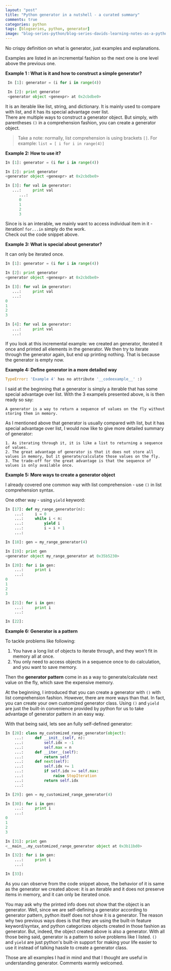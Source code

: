 ```yaml
---
layout: "post"
title: "Python generator in a nutshell - a curated summary"
comments: true
categories: python
tags: [blogseries, python, generator]
image: "blog-series-python/blog-series-davids-learning-notes-as-a-python-dummy.png"
---
```


No crispy definition on what is generator, just examples and explanations.  
   
Examples are listed in an incremental fashion so the next one is one level above the previous one.  
  

**Example 1 : What is it and how to construct a simple generator?**  
  
```python
 In [1]: generator = (i for i in range(4))

 In [2]: print generator
 <generator object <genexpr> at 0x2cbdbe0>
```
It is an iterable like list, string, and dictionary. It is mainly used to compare with list, and it has its special advantage over list.  
There are multiple ways to construct a generator object. But simply, with parentheses `()` in a comprehension fashion, you can create a generator object.

>Take a note: normally, list comprehension is using brackets `[]`. For example: `list = [ i for i in range(4)] `
  
**Example 2: How to use it?**
  
```python
In [1]: generator = (i for i in range(4))

In [2]: print generator
<generator object <genexpr> at 0x2cbdbe0>

In [3]: for val in generator:
   ...:     print val
      ...:
      0
      1
      2
      3
```
Since is is an interable, we mainly want to access individual item in it - iteration! `for...in` simply do the work.  
Check out the code snippet above.
  
**Example 3: What is special about generator?**  
  
It can only be iterated once.  
```python
In [1]: generator = (i for i in range(4))

In [2]: print generator
<generator object <genexpr> at 0x2cbdbe0>

In [3]: for val in generator:
   ...:     print val
   ...:
0
1
2
3

In [4]: for val in generator:
   ...:     print val
   ...:

```
If you look at this incremental example: we created an generator, iterated it once and printed all elements in the generator. We then
try to iterate through the generator again, but end up printing nothing. That is because the generator is empty now.
  
**Example 4: Define generator in a more detailed way**  

```python
TypeError: 'Example 4' has no attribute '__codeexample__' :)
```
I said at the beginning that a generator is simply a iterable that has some special advantage over list. With the 3 exampels presented above, is is then ready so say:  

```A generator is a way to return a sequence of values on the fly without storing them in memory.```

As I mentioned above that generator is usually compared with list, but it has special advantage over list, I would now like to give more detailed summary of generator:  

```
1. As iterating through it, it is like a list to returning a sequence of values.  
2. The great advantage of generator is that it does not store all values in memory, but it generate/calculate those values on the fly.
3. The trade-off for the great advantage is that the sequence of values is only available once. 
```

**Example 5: More ways to create a generator object**  
  
I already covered one common way with list comprehension - use `()` in list comprehension syntax.  

One other way - using `yield` keyword:  

```python
In [17]: def my_range_generator(n):
    ...:     i = 0
    ...:     while i < n:
    ...:         yield i
    ...:         i = i + 1
    ...:

In [18]: gen = my_range_generator(4)

In [19]: print gen
<generator object my_range_generator at 0x35b5230>

In [20]: for i in gen:
    ...:     print i
    ...:
0
1
2
3

In [21]: for i in gen:
    ...:     print i
    ...:

In [22]: 

```

**Example 6: Generator is a pattern**  
  
To tackle problems like following:  
  1. You have a long list of objects to iterate through, and they won't fit in memory all at once.
  2. You only need to access objects in a sequence once to do calculation, and you want to save memory.
  
Then the **generator pattern** come in as a way to generate/calculate next value on the fly, which save the expensive memory.  
  
At the beginning, I introduced that you can create a generator with `()` with list comprehension fashion. However, there are more ways than that.
In fact, you can create your own customized generator class. Using `()` and `yield` are just the built-in convenience provided by python for us to take advantage of
generator pattern in an easy way.  

With that being said, lets see an fully self-defined generator:  

```python
In [28]: class my_customized_range_generator(object):
    ...:     def __init__(self, n):
    ...:         self.idx = -1
    ...:         self.max = n
    ...:     def __iter__(self):
    ...:         return self
    ...:     def next(self):
    ...:         self.idx += 1
    ...:         if self.idx >= self.max:
    ...:             raise StopIteration
    ...:         return self.idx
    ...:

In [29]: gen = my_customized_range_generator(4)

In [30]: for i in gen:
    ...:     print i
    ...:
0
1
2
3

In [31]: print gen
<__main__.my_customized_range_generator object at 0x3b11bd0>

In [32]: for i in gen:
    ...:     print i
    ...:

In [33]:
```
As you can observe from the code snippet above, the behavior of it is same as the generator we created above: it is an iterable and it does not preserve items in memory, and it can only be iterated once. 

You may ask why the printed info does not show that the object is an generator. Well, since we are self-defining a generator according to generator pattern, python itself does not show it is a generator. The reason why two previous ways does is that they are using the built-in feature keyword/syntax, and python categorizes objects created in those fashion as generator. But, indeed, the object created above is also a generator. With all those being said, generator is a pattern to solve problems like I listed. `()` and `yield` are just python's built-in support for making your life easier to use it instead of talking hassle to create a generator class.
  
Those are all examples I had in mind and that I thought are useful in understanding generator. Comments warmly welcomed.
